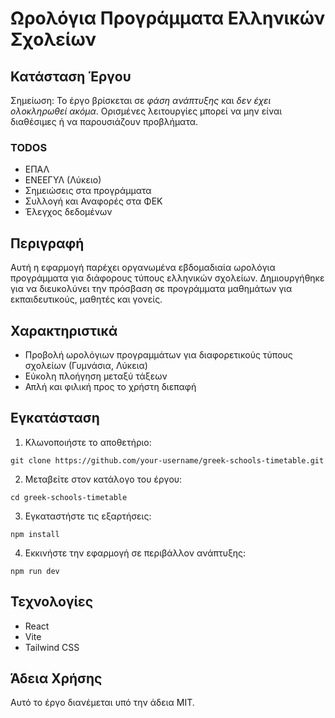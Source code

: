 # Ωρολόγια Προγράμματα Ελληνικών Σχολείων

## Κατάσταση Έργου

Σημείωση: Το έργο βρίσκεται σε *φάση ανάπτυξης* και *δεν έχει ολοκληρωθεί ακόμα*. Ορισμένες λειτουργίες μπορεί να μην είναι διαθέσιμες ή να παρουσιάζουν προβλήματα.

### TODOS
- ΕΠΑΛ
- ΕΝΕΕΓΥΛ (Λύκειο)
- Σημειώσεις στα προγράμματα
- Συλλογή και Αναφορές στα ΦΕΚ
- Έλεγχος δεδομένων

## Περιγραφή

Αυτή η εφαρμογή παρέχει οργανωμένα εβδομαδιαία ωρολόγια προγράμματα για διάφορους τύπους ελληνικών σχολείων. Δημιουργήθηκε για να διευκολύνει την πρόσβαση σε προγράμματα μαθημάτων για εκπαιδευτικούς, μαθητές και γονείς.

## Χαρακτηριστικά

- Προβολή ωρολόγιων προγραμμάτων για διαφορετικούς τύπους σχολείων (Γυμνάσια, Λύκεια)
- Εύκολη πλοήγηση μεταξύ τάξεων
- Απλή και φιλική προς το χρήστη διεπαφή

## Εγκατάσταση

1. Κλωνοποιήστε το αποθετήριο:
```
git clone https://github.com/your-username/greek-schools-timetable.git
```

2. Μεταβείτε στον κατάλογο του έργου:
```
cd greek-schools-timetable
```

3. Εγκαταστήστε τις εξαρτήσεις:
```
npm install
```

4. Εκκινήστε την εφαρμογή σε περιβάλλον ανάπτυξης:
```
npm run dev
```

## Τεχνολογίες

- React
- Vite
- Tailwind CSS

## Άδεια Χρήσης

Αυτό το έργο διανέμεται υπό την άδεια MIT.


